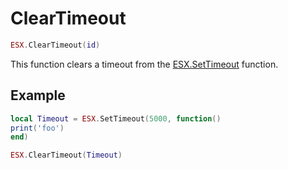 # ClearTimeout

```lua
ESX.ClearTimeout(id)
```

This function clears a timeout from the [ESX.SetTimeout](setimeout.md) function.

## Example

```lua
local Timeout = ESX.SetTimeout(5000, function()
print('foo')
end)

ESX.ClearTimeout(Timeout)
```
